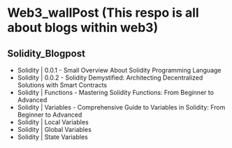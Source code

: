 # Web3_wallPost (This respo is all about blogs within web3)
## Solidity_Blogpost
* Solidity | 0.0.1 - Small Overview About Solidity Programming Language
* Solidity | 0.0.2 - Solidity Demystified: Architecting Decentralized Solutions with Smart Contracts
* Solidity | Functions - Mastering Solidity Functions: From Beginner to Advanced
* Solidity | Variables - Comprehensive Guide to Variables in Solidity: From Beginner to Advanced
* Solidity | Local Variables
* Solidity | Global Variables
* Solidity | State Variables
